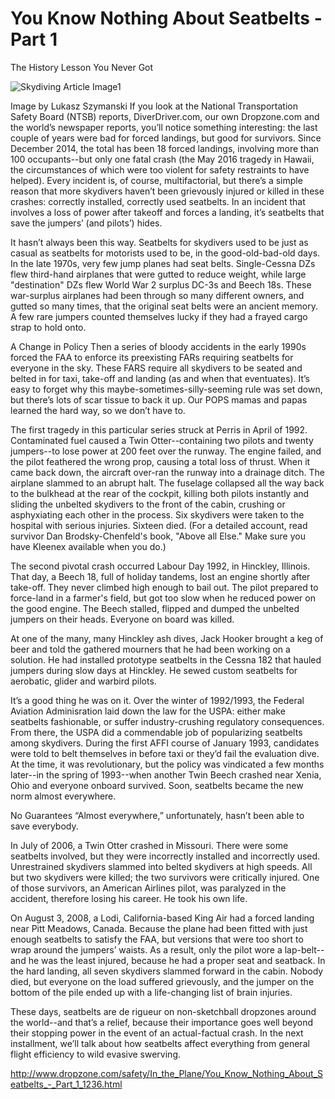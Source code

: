 #  You Know Nothing About Seatbelts - Part 1
The History Lesson You Never Got

![Skydiving Article Image1](http://www.dropzone.com/images/safety/3/12863-work-612671-largest_2686-1422541591.jpg)

Image by Lukasz Szymanski
If you look at the National Transportation Safety Board (NTSB) reports, DiverDriver.com, our own Dropzone.com and the world’s newspaper reports, you’ll notice something interesting: the last couple of years were bad for forced landings, but good for survivors. Since December 2014, the total has been 18 forced landings, involving more than 100 occupants--but only one fatal crash (the May 2016 tragedy in Hawaii, the circumstances of which were too violent for safety restraints to have helped). Every incident is, of course, multifactorial, but there’s a simple reason that more skydivers haven’t been grievously injured or killed in these crashes: correctly installed, correctly used seatbelts. In an incident that involves a loss of power after takeoff and forces a landing, it’s seatbelts that save the jumpers’ (and pilots’) hides.

It hasn’t always been this way. Seatbelts for skydivers used to be just as casual as seatbelts for motorists used to be, in the good-old-bad-old days. In the late 1970s, very few jump planes had seat belts. Single-Cessna DZs flew third-hand airplanes that were gutted to reduce weight, while large "destination" DZs flew World War 2 surplus DC-3s and Beech 18s. These war-surplus airplanes had been through so many different owners, and gutted so many times, that the original seat belts were an ancient memory. A few rare jumpers counted themselves lucky if they had a frayed cargo strap to hold onto.

A Change in Policy
Then a series of bloody accidents in the early 1990s forced the FAA to enforce its preexisting FARs requiring seatbelts for everyone in the sky. These FARS require all skydivers to be seated and belted in for taxi, take-off and landing (as and when that eventuates). It’s easy to forget why this maybe-sometimes-silly-seeming rule was set down, but there’s lots of scar tissue to back it up. Our POPS mamas and papas learned the hard way, so we don’t have to.

The first tragedy in this particular series struck at Perris in April of 1992. Contaminated fuel caused a Twin Otter--containing two pilots and twenty jumpers--to lose power at 200 feet over the runway. The engine failed, and the pilot feathered the wrong prop, causing a total loss of thrust. When it came back down, the aircraft over-ran the runway into a drainage ditch. The airplane slammed to an abrupt halt. The fuselage collapsed all the way back to the bulkhead at the rear of the cockpit, killing both pilots instantly and sliding the unbelted skydivers to the front of the cabin, crushing or asphyxiating each other in the process. Six skydivers were taken to the hospital with serious injuries. Sixteen died. (For a detailed account, read survivor Dan Brodsky-Chenfeld's book, "Above all Else." Make sure you have Kleenex available when you do.)

The second pivotal crash occurred Labour Day 1992, in Hinckley, Illinois. That day, a Beech 18, full of holiday tandems, lost an engine shortly after take-off. They never climbed high enough to bail out. The pilot prepared to force-land in a farmer's field, but got too slow when he reduced power on the good engine. The Beech stalled, flipped and dumped the unbelted jumpers on their heads. Everyone on board was killed.

At one of the many, many Hinckley ash dives, Jack Hooker brought a keg of beer and told the gathered mourners that he had been working on a solution. He had installed prototype seatbelts in the Cessna 182 that hauled jumpers during slow days at Hinckley. He sewed custom seatbelts for aerobatic, glider and warbird pilots.

It’s a good thing he was on it. Over the winter of 1992/1993, the Federal Aviation Adminisration laid down the law for the USPA: either make seatbelts fashionable, or suffer industry-crushing regulatory consequences. From there, the USPA did a commendable job of popularizing seatbelts among skydivers. During the first AFFI course of January 1993, candidates were told to belt themselves in before taxi or they’d fail the evaluation dive. At the time, it was revolutionary, but the policy was vindicated a few months later--in the spring of 1993--when another Twin Beech crashed near Xenia, Ohio and everyone onboard survived. Soon, seatbelts became the new norm almost everywhere.

No Guarantees
“Almost everywhere,” unfortunately, hasn’t been able to save everybody.

In July of 2006, a Twin Otter crashed in Missouri. There were some seatbelts involved, but they were incorrectly installed and incorrectly used. Unrestrained skydivers slammed into belted skydivers at high speeds. All but two skydivers were killed; the two survivors were critically injured. One of those survivors, an American Airlines pilot, was paralyzed in the accident, therefore losing his career. He took his own life.

On August 3, 2008, a Lodi, California-based King Air had a forced landing near Pitt Meadows, Canada. Because the plane had been fitted with just enough seatbelts to satisfy the FAA, but versions that were too short to wrap around the jumpers’ waists. As a result, only the pilot wore a lap-belt--and he was the least injured, because he had a proper seat and seatback. In the hard landing, all seven skydivers slammed forward in the cabin. Nobody died, but everyone on the load suffered grievously, and the jumper on the bottom of the pile ended up with a life-changing list of brain injuries.

These days, seatbelts are de rigueur on non-sketchball dropzones around the world--and that’s a relief, because their importance goes well beyond their stopping power in the event of an actual-factual crash. In the next installment, we’ll talk about how seatbelts affect everything from general flight efficiency to wild evasive swerving.


http://www.dropzone.com/safety/In_the_Plane/You_Know_Nothing_About_Seatbelts_-_Part_1_1236.html
